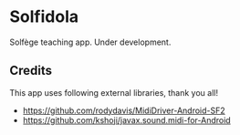 # Solfidola

Solfège teaching app. Under development.

## Credits

This app uses following external libraries, thank you all!

- https://github.com/rodydavis/MidiDriver-Android-SF2
- https://github.com/kshoji/javax.sound.midi-for-Android